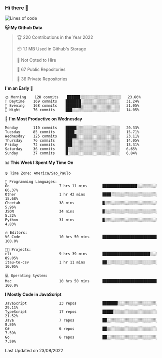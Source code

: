 ### Hi there 👋

<!--
**guicaulada/guicaulada** is a ✨ _special_ ✨ repository because its `README.md` (this file) appears on your GitHub profile.

Here are some ideas to get you started:

- 🔭 I’m currently working on ...
- 🌱 I’m currently learning ...
- 👯 I’m looking to collaborate on ...
- 🤔 I’m looking for help with ...
- 💬 Ask me about ...
- 📫 How to reach me: ...
- 😄 Pronouns: ...
- ⚡ Fun fact: ...
-->

<!--START_SECTION:waka-->
![Lines of code](https://img.shields.io/badge/From%20Hello%20World%20I%27ve%20Written-2.8%20million%20lines%20of%20code-blue)

**🐱 My Github Data** 

> 🏆 220 Contributions in the Year 2022
 > 
> 📦 1.1 MB Used in Github's Storage 
 > 
> 🚫 Not Opted to Hire
 > 
> 📜 67 Public Repositories 
 > 
> 🔑 36 Private Repositories  
 > 
**I'm an Early 🐤** 

```text
🌞 Morning    128 commits    ██████░░░░░░░░░░░░░░░░░░░   23.66% 
🌆 Daytime    169 commits    ███████░░░░░░░░░░░░░░░░░░   31.24% 
🌃 Evening    168 commits    ███████░░░░░░░░░░░░░░░░░░   31.05% 
🌙 Night      76 commits     ███░░░░░░░░░░░░░░░░░░░░░░   14.05%

```
📅 **I'm Most Productive on Wednesday** 

```text
Monday       110 commits    █████░░░░░░░░░░░░░░░░░░░░   20.33% 
Tuesday      85 commits     ████░░░░░░░░░░░░░░░░░░░░░   15.71% 
Wednesday    125 commits    █████░░░░░░░░░░░░░░░░░░░░   23.11% 
Thursday     76 commits     ███░░░░░░░░░░░░░░░░░░░░░░   14.05% 
Friday       72 commits     ███░░░░░░░░░░░░░░░░░░░░░░   13.31% 
Saturday     36 commits     █░░░░░░░░░░░░░░░░░░░░░░░░   6.65% 
Sunday       37 commits     █░░░░░░░░░░░░░░░░░░░░░░░░   6.84%

```


📊 **This Week I Spent My Time On** 

```text
⌚︎ Time Zone: America/Sao_Paulo

💬 Programming Languages: 
Go                       7 hrs 11 mins       ████████████████░░░░░░░░░   66.37% 
Other                    1 hr 42 mins        ████░░░░░░░░░░░░░░░░░░░░░   15.68% 
Cheetah                  38 mins             █░░░░░░░░░░░░░░░░░░░░░░░░   5.96% 
JSON                     34 mins             █░░░░░░░░░░░░░░░░░░░░░░░░   5.32% 
Python                   31 mins             █░░░░░░░░░░░░░░░░░░░░░░░░   4.83%

🔥 Editors: 
VS Code                  10 hrs 50 mins      █████████████████████████   100.0%

🐱‍💻 Projects: 
cli                      9 hrs 39 mins       ██████████████████████░░░   89.05% 
itau-to-csv              1 hr 11 mins        ██░░░░░░░░░░░░░░░░░░░░░░░   10.95%

💻 Operating System: 
Mac                      10 hrs 50 mins      █████████████████████████   100.0%

```

**I Mostly Code in JavaScript** 

```text
JavaScript               23 repos            ███████░░░░░░░░░░░░░░░░░░   29.11% 
TypeScript               17 repos            █████░░░░░░░░░░░░░░░░░░░░   21.52% 
Java                     7 repos             ██░░░░░░░░░░░░░░░░░░░░░░░   8.86% 
C#                       6 repos             ██░░░░░░░░░░░░░░░░░░░░░░░   7.59% 
Go                       6 repos             ██░░░░░░░░░░░░░░░░░░░░░░░   7.59%

```



 Last Updated on 23/08/2022
<!--END_SECTION:waka-->
